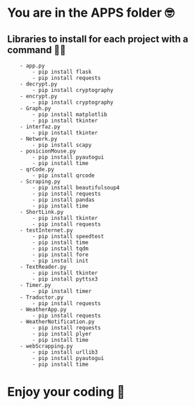 # You are in the APPS folder :nerd_face:

## Libraries to install for each project with a command :technologist:

        - app.py
            - pip install flask
            - pip install requests
        - decrypt.py
            - pip install cryptography
        - encrypt.py
            - pip install cryptography
        - Graph.py
            - pip install matplotlib
            - pip install tkinter
        - interfaz.py
            - pip install tkinter
        - Network.py
            - pip install scapy
        - posicionMouse.py
            - pip install pyautogui
            - pip install time
        - qrCode.py
            - pip install qrcode
        - Scraping.py
            - pip install beautifulsoup4
            - pip install requests
            - pip install pandas
            - pip install time
        - ShortLink.py
            - pip install tkinter
            - pip install requests
        - testInternet.py
            - pip install speedtest
            - pip install time
            - pip install tqdm
            - pip install fore
            - pip install init
        - TextReader.py
            - pip install tkinter
            - pip install pyttsx3
        - Timer.py
            - pip install timer
        - Traductor.py
            - pip install requests
        - WeatherApp.py
            - pip install requests
        - WeatherNotification.py
            - pip install requests
            - pip install plyer
            - pip install time
        - webScrapping.py
            - pip install urllib3
            - pip install pyautogui
            - pip install time

#  Enjoy your coding :partying_face: 